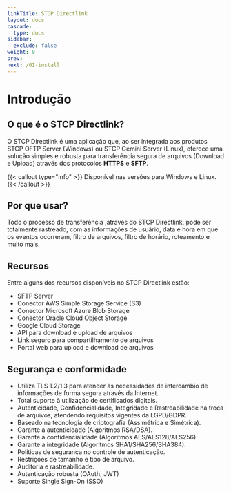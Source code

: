 ```yaml
---
linkTitle: STCP Directlink
layout: docs
cascade:
  type: docs
sidebar:
  exclude: false
weight: 0
prev:
next: /01-install
---
```

# Introdução

## O que é o STCP Directlink?

O STCP Directlink é uma aplicação que, ao ser integrada aos produtos STCP OFTP Server (Windows) ou STCP Gemini Server (Linux), oferece uma solução simples e robusta para transferência segura de arquivos (Download e Upload) através dos protocolos **HTTPS** e **SFTP**.

{{< callout type="info" >}}
  Disponível nas versões para Windows e Linux.
{{< /callout >}}

## Por que usar?

Todo o processo de transferência ,através do STCP Directlink, pode ser totalmente rastreado, com as informações de usuário, data e hora em que os eventos ocorreram, filtro de arquivos, filtro de horário, roteamento e muito mais.

## Recursos
Entre alguns dos recursos disponíveis no STCP Directlink estão:

- SFTP Server
- Conector AWS Simple Storage Service (S3)
- Conector Microsoft Azure Blob Storage
- Conector Oracle Cloud Object Storage
- Google Cloud Storage
- API para download e upload de arquivos
- Link seguro para compartilhamento de arquivos
- Portal web para upload e download de arquivos

## Segurança e conformidade

- Utiliza TLS 1.2/1.3 para atender às necessidades de intercâmbio de informações de forma segura através da Internet.
- Total suporte à utilização de certificados digitais.
- Autenticidade, Confidencialidade, Integridade e Rastreabilidade na troca de arquivos, atendendo requisitos vigentes da LGPD/GDPR​.
- Baseado na tecnologia de criptografia (Assimétrica e Simétrica).
- Garante a autenticidade (Algoritmos RSA/DSA).
- Garante a confidencialidade (Algoritmos AES/AES128/AES256).
- Garante a integridade (Algoritmos SHA1/SHA256/SHA384).
- Políticas de segurança no controle de autenticação.
- Restrições de tamanho e tipo de arquivo.
- Auditoria e rastreabilidade.
- Autenticação robusta (OAuth, JWT)
- Suporte Single Sign-On (SSO)

